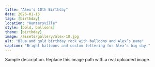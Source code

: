 ```yaml
---
title: "Alex’s 10th Birthday"
date: 2025-01-15
tags: [birthday]
location: "Huntersville"
style: [bold, balloons]
theme: [birthday]
image: /assets/gallery/alex-10.jpg
alt: "Blue and gold birthday rock with balloons and Alex’s name"
caption: "Bright balloons and custom lettering for Alex’s big day."
---
```


Sample description. Replace this image path with a real uploaded image.
